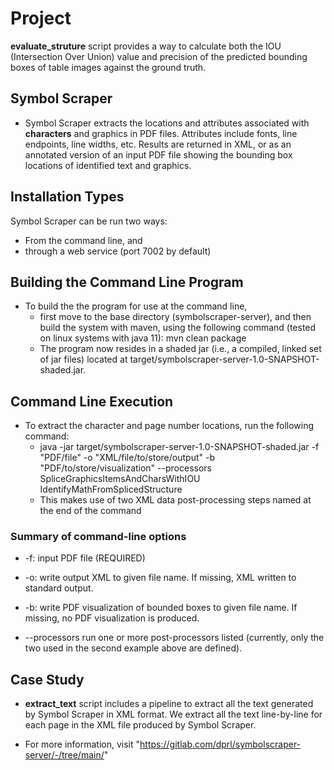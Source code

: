 # Project
**evaluate_struture** script provides a way to calculate both the IOU (Intersection Over Union) value and precision of the predicted bounding boxes of table images against the ground truth.

## Symbol Scraper
- Symbol Scraper extracts the locations and attributes associated with **characters**
and graphics in PDF files. Attributes include fonts, line endpoints, line
widths, etc.  Results are returned in XML, or as an annotated version of an input
PDF file showing the bounding box locations of identified text and graphics.

## Installation Types
Symbol Scraper can be run two ways:
  - From the command line, and
  - through a web service (port 7002 by default)

## Building the Command Line Program 
- To build the the program for use at the command line, 
  - first move to the base directory (symbolscraper-server), and then build the system with maven, using the following command (tested on linux systems with java 11): mvn clean package
  - The program now resides in a shaded jar (i.e., a compiled, linked set of jar files) located at target/symbolscraper-server-1.0-SNAPSHOT-shaded.jar.

## Command Line Execution
- To extract the character and page number locations, run the following command:
  - java -jar target/symbolscraper-server-1.0-SNAPSHOT-shaded.jar -f "PDF/file" -o "XML/file/to/store/output" -b "PDF/to/store/visualization" --processors SpliceGraphicsItemsAndCharsWithIOU IdentifyMathFromSplicedStructure
  - This makes use of two XML data post-processing steps named at the end of the command
 ### Summary of command-line options
- -f: input PDF file (REQUIRED)

- -o: write output XML to given file name. If missing, XML written to standard output.

- -b: write PDF visualization of bounded boxes to given file name. If missing, no PDF visualization is produced.

- --processors run one or more post-processors listed (currently, only the two used in the second example above are defined).


## Case Study
- **extract_text** script includes a pipeline to extract all the text generated by Symbol Scraper in XML format. We extract all the text line-by-line for each page in the XML file produced by Symbol Scraper.

- For more information, visit "https://gitlab.com/dprl/symbolscraper-server/-/tree/main/"
